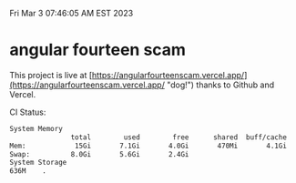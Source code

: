 Fri Mar  3 07:46:05 AM EST 2023

# angular fourteen scam


This project is live at [https://angularfourteenscam.vercel.app/](https://angularfourteenscam.vercel.app/ "dog!") thanks to Github and Vercel.

CI Status: 

```bash
System Memory
               total        used        free      shared  buff/cache   available
Mem:            15Gi       7.1Gi       4.0Gi       470Mi       4.1Gi       7.4Gi
Swap:          8.0Gi       5.6Gi       2.4Gi
System Storage
636M	.
```
```bash

